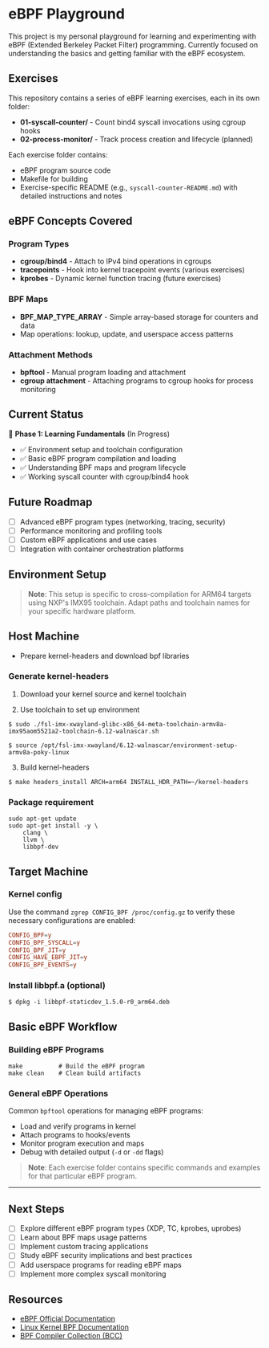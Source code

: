 # eBPF Playground

This project is my personal playground for learning and experimenting with eBPF (Extended Berkeley Packet Filter) programming. Currently focused on understanding the basics and getting familiar with the eBPF ecosystem.

## Exercises

This repository contains a series of eBPF learning exercises, each in its own folder:

- **01-syscall-counter/** - Count bind4 syscall invocations using cgroup hooks
- **02-process-monitor/** - Track process creation and lifecycle (planned)

Each exercise folder contains:
- eBPF program source code
- Makefile for building
- Exercise-specific README (e.g., `syscall-counter-README.md`) with detailed instructions and notes

## eBPF Concepts Covered

### Program Types
- **cgroup/bind4** - Attach to IPv4 bind operations in cgroups
- **tracepoints** - Hook into kernel tracepoint events (various exercises)
- **kprobes** - Dynamic kernel function tracing (future exercises)

### BPF Maps
- **BPF_MAP_TYPE_ARRAY** - Simple array-based storage for counters and data
- Map operations: lookup, update, and userspace access patterns

### Attachment Methods
- **bpftool** - Manual program loading and attachment
- **cgroup attachment** - Attaching programs to cgroup hooks for process monitoring

## Current Status
🎯 **Phase 1: Learning Fundamentals** (In Progress)
- ✅ Environment setup and toolchain configuration
- ✅ Basic eBPF program compilation and loading
- ✅ Understanding BPF maps and program lifecycle
- ✅ Working syscall counter with cgroup/bind4 hook

## Future Roadmap
- [ ] Advanced eBPF program types (networking, tracing, security)
- [ ] Performance monitoring and profiling tools
- [ ] Custom eBPF applications and use cases
- [ ] Integration with container orchestration platforms

## Environment Setup

> **Note**: This setup is specific to cross-compilation for ARM64 targets using NXP's IMX95 toolchain. Adapt paths and toolchain names for your specific hardware platform.

## Host Machine

- Prepare kernel-headers and download bpf libraries

### Generate kernel-headers

1. Download your kernel source and kernel toolchain

2. Use toolchain to set up environment

```shell
$ sudo ./fsl-imx-xwayland-glibc-x86_64-meta-toolchain-armv8a-imx95aom5521a2-toolchain-6.12-walnascar.sh

$ source /opt/fsl-imx-xwayland/6.12-walnascar/environment-setup-armv8a-poky-linux
```

3. Build kernel-headers

```shell
$ make headers_install ARCH=arm64 INSTALL_HDR_PATH=~/kernel-headers
```

### Package requirement

```shell
sudo apt-get update
sudo apt-get install -y \
    clang \
    llvm \
    libbpf-dev
```

## Target Machine

### Kernel config
Use the command `zgrep CONFIG_BPF /proc/config.gz` to verify these necessary configurations are enabled:

```conf
CONFIG_BPF=y
CONFIG_BPF_SYSCALL=y
CONFIG_BPF_JIT=y
CONFIG_HAVE_EBPF_JIT=y
CONFIG_BPF_EVENTS=y
```

### Install libbpf.a (optional)
```
$ dpkg -i libbpf-staticdev_1.5.0-r0_arm64.deb
```

## Basic eBPF Workflow

### Building eBPF Programs
```shell
make          # Build the eBPF program
make clean    # Clean build artifacts
```

### General eBPF Operations
Common `bpftool` operations for managing eBPF programs:
- Load and verify programs in kernel
- Attach programs to hooks/events
- Monitor program execution and maps
- Debug with detailed output (`-d` or `-dd` flags)

> **Note**: Each exercise folder contains specific commands and examples for that particular eBPF program.

---

## Next Steps
- [ ] Explore different eBPF program types (XDP, TC, kprobes, uprobes)
- [ ] Learn about BPF maps usage patterns
- [ ] Implement custom tracing applications
- [ ] Study eBPF security implications and best practices
- [ ] Add userspace programs for reading eBPF maps
- [ ] Implement more complex syscall monitoring

## Resources
- [eBPF Official Documentation](https://ebpf.io/)
- [Linux Kernel BPF Documentation](https://docs.kernel.org/bpf/)
- [BPF Compiler Collection (BCC)](https://github.com/iovisor/bcc)

